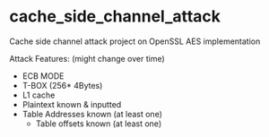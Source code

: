 # cache_side_channel_attack
Cache side channel attack project on OpenSSL AES implementation


Attack Features: (might change over time)
- ECB MODE
- T-BOX (256* 4Bytes)
- L1 cache
- Plaintext known & inputted
- Table Addresses known (at least one)
  - Table offsets known (at least one)
